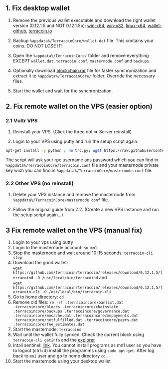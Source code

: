 ## 1. Fix desktop wallet

1. Remove the previous wallet executable and download the right wallet version (0.12.1.5 and NOT 0.12.1.5p): [win-x64](https://github.com/terracoin/terracoin/releases/download/v0.12.1.5/terracoin-qt.exe), [win-x32](https://github.com/terracoin/terracoin/releases/download/v0.12.1.5-32bit/terracoin-qt.exe), [linux-x64](https://github.com/terracoin/terracoin/releases/download/0.12.1.5/terracoin-qt), [wallet-github](https://github.com/terracoin/terracoin/releases), [terracoin.io](http://www.terracoin.io/)

1. Backup `%appdata%/TerracoinCore/wallet.dat` file. This contains your coins. DO NOT LOSE IT!

1. Open the `%appdata%/TerracoinCore/` folder and remove everything EXCEPT `wallet.dat`, `terracoin.conf`, `masternode.conf` and `backups`.

1. Optionally download [blockchain.rar](https://dl.dropboxusercontent.com/s/ek4e5xwkw6gy6gi/terracoin_blockchain_20171130.rar) file for faster synchronization and extract it to `%appdata%/TerracoinCore/` folder. Override the necessary files.

1. Start the wallet and wait for the synchronization.

## 2. Fix remote wallet on the VPS (easier option)

### 2.1 Vultr VPS

1. Reinstall your VPS. (Click the three dot => Server reinstall)

1. Login to your VPS using putty and run the setup script again.
  ```bash
  apt-get install -y python ; rm trc.py; wget https://raw.githubusercontent.com/u3mur4/terracoin/master/trc.py && python trc.py
  ```
The script will ask your rpc username ans password which you can find in `%appdata%/TerracoinCore/terracoin.conf` file and your masternode private key wich you can find in `%appdata%/TerracoinCore/masternode.conf` file.

### 2.2 Other VPS (no reinstall)

1. Delete your VPS instance and remove the masternode from `%appdata%/TerracoinCore/masternode.conf` file.

1. Follow the original guide from 2.2. (Create a new VPS instance and run the setup script again...)

## 3 Fix remote wallet on the VPS (manual fix)

1. Login to your vps using putty
1. Login to the masternode account: `su mn1`
1. Stop the masternode and wait around 10-15 seconds: `terracoin-cli stop`
1. Download the good wallet:<br>
```wget https://github.com/terracoin/terracoin/releases/download/0.12.1.5/terracoind -O /usr/local/bin/terracoind``` and <br>
```wget https://github.com/terracoin/terracoin/releases/download/0.12.1.5/terracoin-cli -O /usr/local/bin/terracoin-cli```
1. Go to home directory: `cd`
1. Remove old files: `rm -rf .terracoincore/banlist.dat .terracoincore/blocks .terracoincore/chainstate .terracoincore/backups .terracoincore/governance.dat .terracoincore/mncache.dat .terracoincore/mnpayments.dat .terracoincore/netfulfilled.dat .terracoincore/peers.dat .terracoincore/fee_estimates.dat`
1. Start the masternode: `terracoind`
1. Wait until the wallet fully synced. Check the current block using `terracoin-cli getinfo` and the [explorer](explorer.terracoin.io)
1. Intall sentinel: [link](https://github.com/terracoin/sentinel). You cannot install programs as mn1 user so you have to logout (ctrl+d) install the programms using `sudo apt-get`. After log back to `mn1` user and go to home directory `cd`.
1. Start the masternode using your desktop wallet
